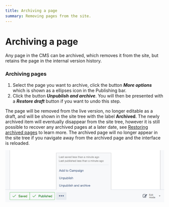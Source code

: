 ```yaml
---
title: Archiving a page
summary: Removing pages from the site.
---
```


# Archiving a page
Any page in the CMS can be archived, which removes it from the site, but retains the page in the internal version history.

### Archiving pages

1. Select the page you want to archive, click the button ***More options*** which is shown as a ellipses icon in the Publishing bar.
2. Click the button ***Unpublish and archive***. You will then be presented with a ***Restore draft*** button if you want to undo this step.

The page will be removed from the live version, no longer editable as a draft, and will be shown in the site tree with the label **Archived**. The newly archived item will eventually disappear from the site tree, however it is still possible to recover any archived pages at a later date, see [Restoring archived pages](restoring_archived_pages) to learn more. The archived page will no longer appear in the site tree if you navigate away from the archived page and the interface is reloaded.

![Archive options](../../_images/Archive-Menu.png)
